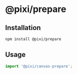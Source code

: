 # @pixi/prepare

## Installation

```bash
npm install @pixi/prepare
```

## Usage

```js
import '@pixi/canvas-prepare';
```